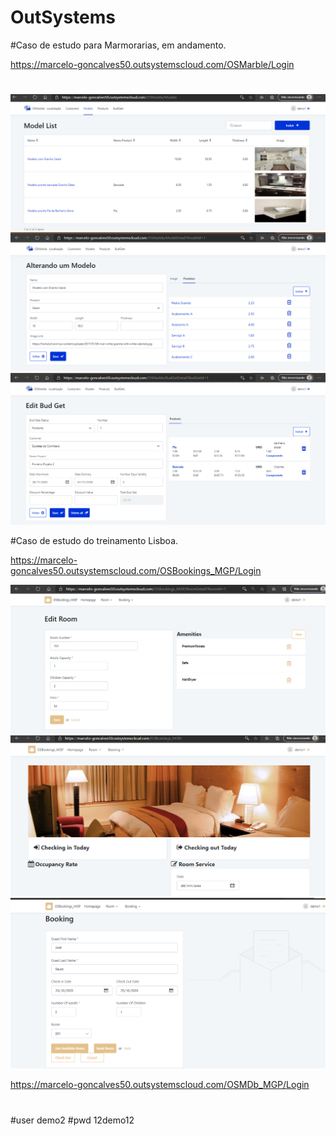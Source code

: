 # OutSystems

#Caso de estudo para Marmorarias, em andamento.

https://marcelo-goncalves50.outsystemscloud.com/OSMarble/Login
#

![](https://github.com/celogp/OutSystems/blob/main/screenshot/Captura%20de%20tela%202021-01-02%20203302.png)
![](https://github.com/celogp/OutSystems/blob/main/screenshot/Captura%20de%20tela%202021-01-02%20203319.png)
![](https://github.com/celogp/OutSystems/blob/main/screenshot/Captura%20de%20tela%202021-01-02%20203336.png)

#Caso de estudo do treinamento Lisboa.

https://marcelo-goncalves50.outsystemscloud.com/OSBookings_MGP/Login

![](https://github.com/celogp/OutSystems/blob/main/screenshot/Captura%20de%20tela%202021-01-02%20204405.png)
![](https://github.com/celogp/OutSystems/blob/main/screenshot/Captura%20de%20tela%202021-01-02%20203558.png)
![](https://github.com/celogp/OutSystems/blob/main/screenshot/Captura%20de%20tela%202021-01-02%20203627.png)

https://marcelo-goncalves50.outsystemscloud.com/OSMDb_MGP/Login
#

#user demo2
#pwd  12demo12

